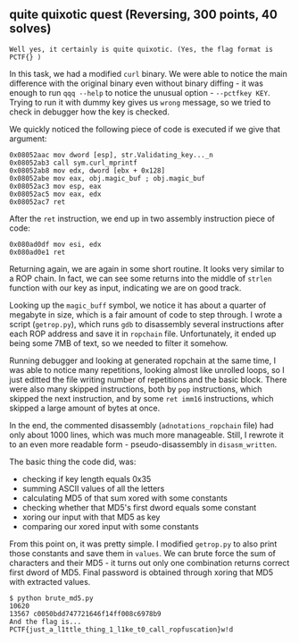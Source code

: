 ## quite quixotic quest (Reversing, 300 points, 40 solves)

	Well yes, it certainly is quite quixotic. (Yes, the flag format is PCTF{} )

In this task, we had a modified `curl` binary. We were able to notice the main difference
with the original binary even without binary diffing - it was enough to run `qqq --help`
to notice the unusual option - `--pctfkey KEY`. Trying to run it with dummy key gives us
`wrong` message, so we tried to check in debugger how the key is checked.

We quickly noticed the following piece of code is executed if we give that argument:
```
0x08052aac mov dword [esp], str.Validating_key..._n
0x08052ab3 call sym.curl_mprintf
0x08052ab8 mov edx, dword [ebx + 0x128]
0x08052abe mov eax, obj.magic_buf ; obj.magic_buf
0x08052ac3 mov esp, eax
0x08052ac5 mov eax, edx
0x08052ac7 ret
```
After the `ret` instruction, we end up in two assembly instruction piece of code:
```
0x080ad0df mov esi, edx
0x080ad0e1 ret
```
Returning again, we are again in some short routine. It looks very similar to a ROP chain.
In fact, we can see some returns into the middle of `strlen` function with our
key as input, indicating we are on good track.

Looking up the `magic_buff` symbol, we notice it has about a quarter of megabyte in size,
which is a fair amount of code to step through. I wrote a script (`getrop.py`), which 
runs `gdb` to disassembly several instructions after each ROP address and save it in
`ropchain` file. Unfortunately, it ended up being some 7MB of text, so we needed to
filter it somehow.

Running debugger and looking at generated ropchain at the same time, I was able to
notice many repetitions, looking almost like unrolled loops, so I just editted the file
writing number of repetitions and the basic block. There were also many skipped instructions,
both by `pop` instructions, which skipped the next instruction, and by some `ret imm16`
instructions, which skipped a large amount of bytes at once.

In the end, the commented disassembly (`adnotations_ropchain` file) had only about 1000
lines, which was much more manageable. Still, I rewrote it to an even more readable
form - pseudo-disassembly in `disasm_written`. 

The basic thing the code did, was:
- checking if key length equals 0x35
- summing ASCII values of all the letters
- calculating MD5 of that sum xored with some constants
- checking whether that MD5's first dword equals some constant
- xoring our input with that MD5 as key
- comparing our xored input with some constants

From this point on, it was pretty simple. I modified `getrop.py` to also print those constants
and save them in `values`.
We can brute force the sum of characters and their MD5 - it turns out only one combination
returns correct first dword of MD5.
Final password is obtained through xoring that MD5 with extracted values.
```
$ python brute_md5.py 
10620
13567 c0050bdd747721646f14ff008c6978b9
And the flag is...
PCTF{just_a_l1ttle_thing_1_l1ke_t0_call_ropfuscation}w!d
```
